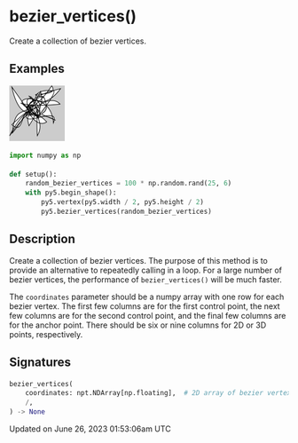 # bezier_vertices()

Create a collection of bezier vertices.

## Examples

<div class="example-table">

<div class="example-row"><div class="example-cell-image">

![example picture for bezier_vertices()](/images/reference/Sketch_bezier_vertices_0.png)

</div><div class="example-cell-code">

```python
import numpy as np

def setup():
    random_bezier_vertices = 100 * np.random.rand(25, 6)
    with py5.begin_shape():
        py5.vertex(py5.width / 2, py5.height / 2)
        py5.bezier_vertices(random_bezier_vertices)
```

</div></div>

</div>

## Description

Create a collection of bezier vertices. The purpose of this method is to provide an alternative to repeatedly calling [](sketch_bezier_vertex) in a loop. For a large number of bezier vertices, the performance of `bezier_vertices()` will be much faster.

The `coordinates` parameter should be a numpy array with one row for each bezier vertex. The first few columns are for the first control point, the next few columns are for the second control point, and the final few columns are for the anchor point. There should be six or nine columns for 2D or 3D points, respectively.

## Signatures

```python
bezier_vertices(
    coordinates: npt.NDArray[np.floating],  # 2D array of bezier vertex coordinates with 6 or 9 columns for 2D or 3D points, respectively
    /,
) -> None
```

Updated on June 26, 2023 01:53:06am UTC
